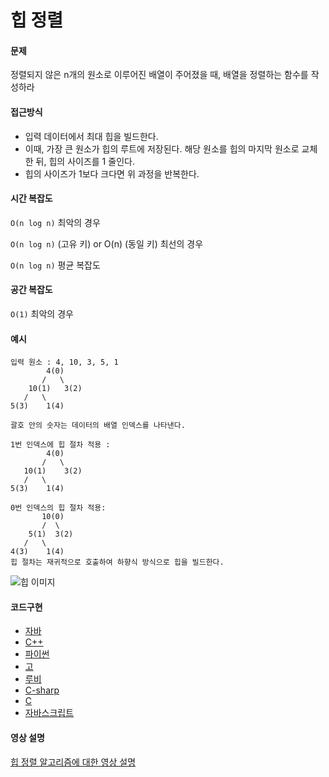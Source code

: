 # 힙 정렬

#### 문제

정렬되지 않은 n개의 원소로 이루어진 배열이 주어졌을 때, 배열을 정렬하는 함수를 작성하라

#### 접근방식

- 입력 데이터에서 최대 힙을 빌드한다.
- 이때, 가장 큰 원소가 힙의 루트에 저장된다. 해당 원소를 힙의 마지막 원소로 교체한 뒤, 힙의 사이즈를 1 줄인다.
- 힙의 사이즈가 1보다 크다면 위 과정을 반복한다.

#### 시간 복잡도

`O(n log n)` 최악의 경우

`O(n log n)` (고유 키)
or O(n) (동일 키) 최선의 경우

`O(n log n)` 평균 복잡도

#### 공간 복잡도

`O(1)` 최악의 경우

#### 예시

```
입력 원소 : 4, 10, 3, 5, 1
        4(0)
       /   \
    10(1)   3(2)
   /   \
5(3)    1(4)

괄호 안의 숫자는 데이터의 배열 인덱스를 나타낸다.

1번 인덱스에 힙 절차 적용 :
        4(0)
       /   \
   10(1)    3(2)
   /   \
5(3)    1(4)

0번 인덱스의 힙 절차 적용:
       10(0)
       /  \
    5(1)  3(2)
   /   \
4(3)    1(4)
힙 절차는 재귀적으로 호출하여 하향식 방식으로 힙을 빌드한다.
```

![힙 이미지](https://upload.wikimedia.org/wikipedia/commons/1/1b/Sorting_heapsort_anim.gif)

#### 코드구현

- [자바](https://github.com/TheAlgorithms/Java/blob/master/src/main/java/com/thealgorithms/sorts/HeapSort.java)
- [C++](https://github.com/TheAlgorithms/C-Plus-Plus/blob/master/sorting/heap_sort.cpp)
- [파이썬](https://github.com/TheAlgorithms/Python/blob/master/sorts/heap_sort.py)
- [고](https://github.com/TheAlgorithms/Go/blob/master/sort/heapsort.go)
- [루비](https://github.com/TheAlgorithms/Ruby/blob/master/sorting/heap_sort.rb)
- [C-sharp](https://github.com/TheAlgorithms/C-Sharp/blob/master/Algorithms/Sorters/Comparison/HeapSorter.cs)
- [C](https://github.com/TheAlgorithms/C/blob/master/sorting/heap_sort.c)
- [자바스크립트](https://github.com/TheAlgorithms/Javascript/blob/master/Sorts/HeapSort.js)

#### 영상 설명

[힙 정렬 알고리즘에 대한 영상 설명](https://www.youtube.com/watch?v=MtQL_ll5KhQ)
